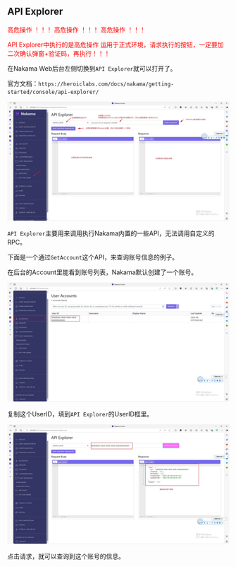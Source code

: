 ## API Explorer

<font color=red>高危操作 ！！！</font>
<font color=red>高危操作 ！！！</font>
<font color=red>高危操作 ！！！</font>

<font color=red>API Explorer中执行的是高危操作</font>
<font color=red>运用于正式环境，请求执行的按钮，一定要加二次确认弹窗+验证码，再执行！！！</font>

在Nakama Web后台左侧切换到`API Explorer`就可以打开了。

官方文档：`https://heroiclabs.com/docs/nakama/getting-started/console/api-explorer/`

![](../../imgs/console/api_explorer_guide.jpg)

`API Explorer`主要用来调用执行Nakama内置的一些API，无法调用自定义的RPC。

下面是一个通过`GetAccount`这个API，来查询账号信息的例子。

在后台的Account里能看到账号列表，Nakama默认创建了一个账号。

![](../../imgs/console/accounts.jpg)

复制这个UserID，填到`API Explorer`的UserID框里。

![](../../imgs/console/get_account_api.jpg)

点击请求，就可以查询到这个账号的信息。

